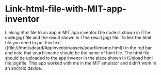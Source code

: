 # Link-html-file-with-MIT-app-inventor
Linking html file to an app in MIT app inventor.The code is shown in (The code.jpg) file and the result shown in (The result.jpg) file. To link the html file you need to put this text ((file:///mnt/sdcard/AppInventor/assets/yourfilename.html)) in the red bar and note that yourfilename should be the name of html file. The html file should be uploaded to the app invenor in the place shown in (Upload html file.jpg)file. This app worked with me in the MIT emulator and didn't work in an android device.
